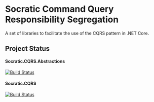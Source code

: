 # **Socratic Command Query Responsibility Segregation**
A set of libraries to facilitate the use of the CQRS pattern in .NET Core.

## **Project Status**
#### Socratic.CQRS.Abstractions
[![Build Status](https://dev.azure.com/jesmith26/SocraticProgrammer/_apis/build/status/Libraries/Socratic.CQRS.Abstractions-CI?branchName=master)](https://dev.azure.com/jesmith26/SocraticProgrammer/_build/latest?definitionId=23&branchName=master)

#### Socratic.CQRS
[![Build Status](https://dev.azure.com/jesmith26/SocraticProgrammer/_apis/build/status/jesmith026.Socratic.CQRS?branchName=dev)](https://dev.azure.com/jesmith26/SocraticProgrammer/_build/latest?definitionId=25&branchName=dev)
